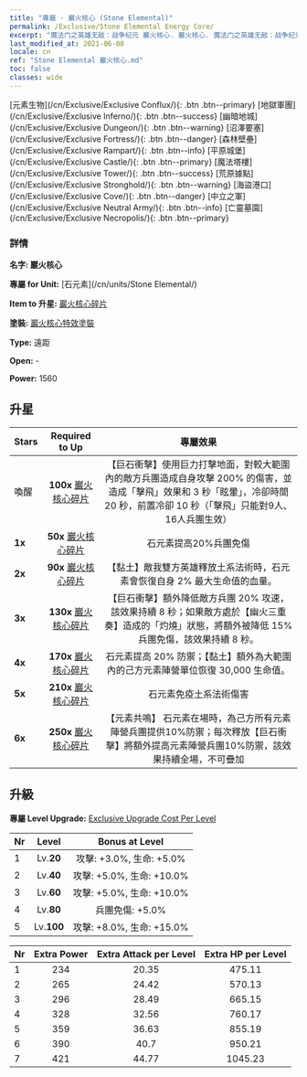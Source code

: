 ```yaml
---
title: "專屬 - 巖火核心 (Stone Elemental)"
permalink: /Exclusive/Stone Elemental Energy Core/
excerpt: "魔法门之英雄无敌：战争纪元 巖火核心. 巖火核心. 魔法门之英雄无敌：战争纪元 專屬 巖火核心. 石元素 專屬."
last_modified_at: 2021-06-08
locale: cn
ref: "Stone Elemental 巖火核心.md"
toc: false
classes: wide
---
```

 [元素生物](/cn/Exclusive/Exclusive Conflux/){: .btn .btn--primary} [地獄軍團](/cn/Exclusive/Exclusive Inferno/){: .btn .btn--success} [幽暗地城](/cn/Exclusive/Exclusive Dungeon/){: .btn .btn--warning} [沼澤要塞](/cn/Exclusive/Exclusive Fortress/){: .btn .btn--danger} [森林壁壘](/cn/Exclusive/Exclusive Rampart/){: .btn .btn--info} [平原城堡](/cn/Exclusive/Exclusive Castle/){: .btn .btn--primary} [魔法塔樓](/cn/Exclusive/Exclusive Tower/){: .btn .btn--success} [荒原據點](/cn/Exclusive/Exclusive Stronghold/){: .btn .btn--warning} [海盜港口](/cn/Exclusive/Exclusive Cove/){: .btn .btn--danger} [中立之軍](/cn/Exclusive/Exclusive Neutral Army/){: .btn .btn--info} [亡靈墓園](/cn/Exclusive/Exclusive Necropolis/){: .btn .btn--primary} 

### 詳情
 **名字: 巖火核心** 

 **專屬 for Unit:** [石元素](/cn/units/Stone Elemental/) 

 **Item to 升星:** [巖火核心碎片](/cn/Items/con_999/)

 **塗裝:** [巖火核心特效塗裝](/cn/Items/con_667/)

 **Type:** 遠距

 **Open:** -

 **Power:** 1560

## 升星

  |     Stars    |  Required to Up | 專屬效果 |
  |:-------------|:---------------:|:---------------:|
  |  喚醒  | **100x** [巖火核心碎片](/cn/Items/con_999/) | 【巨石衝擊】使用巨力打擊地面，對較大範圍內的敵方兵團造成自身攻擊 200% 的傷害，並造成「擊飛」效果和 3 秒「眩暈」，冷卻時間 20 秒，前置冷卻 10 秒（「擊飛」只能對9人、16人兵團生效） |
  | **1x** <i class="fas fa-star"/> | **50x** [巖火核心碎片](/cn/Items/con_999/) | 石元素提高20%兵團免傷 |
  | **2x** <i class="fas fa-star"/> | **90x** [巖火核心碎片](/cn/Items/con_999/) | 【黏土】敵我雙方英雄釋放土系法術時，石元素會恢復自身 2% 最大生命值的血量。 |
  | **3x** <i class="fas fa-star"/> | **130x** [巖火核心碎片](/cn/Items/con_999/) | 【巨石衝擊】額外降低敵方兵團 20% 攻速，該效果持續 8 秒；如果敵方處於【幽火三重奏】造成的「灼燒」狀態，將額外被降低 15% 兵團免傷，該效果持續 8 秒。 |
  | **4x** <i class="fas fa-star"/> | **170x** [巖火核心碎片](/cn/Items/con_999/) | 石元素提高 20% 防禦；【黏土】額外為大範圍內的己方元素陣營單位恢復 30,000 生命值。 |
  | **5x** <i class="fas fa-star"/> | **210x** [巖火核心碎片](/cn/Items/con_999/) | 石元素免疫土系法術傷害 |
  | **6x** <i class="fas fa-star"/> | **250x** [巖火核心碎片](/cn/Items/con_999/) | 【元素共鳴】 石元素在場時，為己方所有元素陣營兵團提供10%防禦；每次釋放【巨石衝擊】將額外提高元素陣營兵團10%防禦，該效果持續全場，不可疊加 |


## 升級
 **專屬 Level Upgrade:** [Exclusive Upgrade Cost Per Level](/Exclusive/ExclusiveUpgradeCostPerLevel/)

  |  Nr  |   Level  | Bonus at Level |
  |:-----|:--------:|:--------------:|
  | 1 | Lv.**20** | 攻擊: +3.0%, 生命: +5.0% |
  | 2 | Lv.**40** | 攻擊: +5.0%, 生命: +10.0% |
  | 3 | Lv.**60** | 攻擊: +5.0%, 生命: +10.0% |
  | 4 | Lv.**80** | 兵團免傷: +5.0% |
  | 5 | Lv.**100** | 攻擊: +8.0%, 生命: +15.0% |


  |  Nr  |  Extra Power | Extra Attack per Level | Extra HP per Level |
  |:-----|:--------:|:--------:|:--------:|
  | 1 | 234 | 20.35 | 475.11 |
  | 2 | 265 | 24.42 | 570.13 |
  | 3 | 296 | 28.49 | 665.15 |
  | 4 | 328 | 32.56 | 760.17 |
  | 5 | 359 | 36.63 | 855.19 |
  | 6 | 390 | 40.7 | 950.21 |
  | 7 | 421 | 44.77 | 1045.23 |


